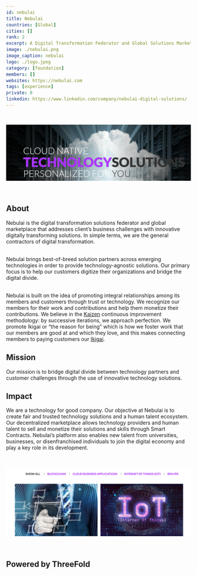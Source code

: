 ```yaml
---
id: nebulai
title: Nebulai
countries: [Global]
cities: []
rank: 2
excerpt: A Digital Transformation Federator and Global Solutions Marketplace.
image: ./nebulai.png
image_caption: nebulai
logo: ./logo.jpeg
category: [foundation]
members: []
websites: https://nebulai.com
tags: [experience]
private: 0
linkedin: https://www.linkedin.com/company/nebulai-digital-solutions/
---
```


<br/>

![nebulai_header](./nebulai_header.png)

<br/>


## About

Nebulai is the digital transformation solutions federator and global marketplace that addresses client’s business challenges with innovative digitally transforming solutions. In simple terms, we are the general contractors of digital transformation.
<br/>
<br/>

Nebulai brings best-of-breed solution partners across emerging technologies in order to provide technology-agnostic solutions. Our primary focus is to help our customers digitize their organizations and bridge the digital divide.
<br/>
<br/>

Nebulai is built on the idea of promoting integral relationships among its members and customers through trust or technology. We recognize our members for their work and contributions and help them monetize their contributions. We believe in the [Kaizen](https://www.investopedia.com/terms/k/kaizen.asp) continuous improvement methodology: by successive iterations, we approach perfection. We promote Ikigai or “the reason for being” which is how we foster work that our members are good at and which they love, and this makes connecting members to paying customers our [Ikigai](https://positivepsychology.com/ikigai/).

## Mission

Our mission is to bridge digital divide between technology partners and customer challenges through the use of innovative technology solutions.

## Impact

We are a technology for good company. Our objective at Nebulai is to create fair and trusted technology solutions and a human talent ecosystem. Our decentralized marketplace allows technology providers and human talent to sell and monetize their solutions and skills through Smart Contracts. Nebulai’s platform also enables new talent from universities, businesses, or disenfranchised individuals to join the digital economy and play a key role in its development.

<br/>

![nebulai_solutions](./nebulai_solutions.png)

<br/>

## Powered by ThreeFold